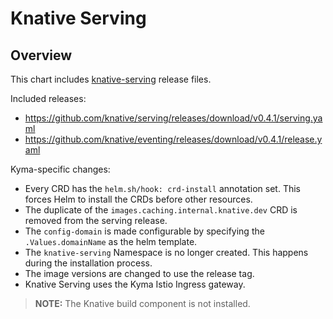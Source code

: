 # Knative Serving

## Overview

This chart includes [knative-serving](https://github.com/knative/docs/tree/master/docs/serving) release files.

Included releases:
 * https://github.com/knative/serving/releases/download/v0.4.1/serving.yaml
 * https://github.com/knative/eventing/releases/download/v0.4.1/release.yaml

Kyma-specific changes:
 * Every CRD has the `helm.sh/hook: crd-install` annotation set. This forces Helm to install the CRDs before other resources.
 * The duplicate of the `images.caching.internal.knative.dev` CRD is removed from the serving release.
 * The `config-domain` is made configurable by specifying the `.Values.domainName` as the helm template.
 * The `knative-serving` Namespace is no longer created. This happens during the installation process.
 * The image versions are changed to use the release tag.
 * Knative Serving uses the Kyma Istio Ingress gateway.

> **NOTE:** The Knative build component is not installed.
